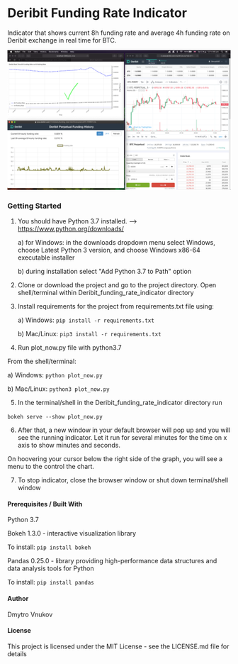 # Deribit Funding Rate Indicator

Indicator that shows current 8h funding rate and average 4h funding rate on Deribit exchange in real time for BTC.

![](images/deribit_funding_rate_screenshot.png)

### Getting Started

1) You should have Python 3.7 installed. --> https://www.python.org/downloads/

   a) for Windows: in the downloads dropdown menu select Windows, choose Latest Python 3 version, and choose Windows x86-64 executable installer
    
   b) during installation select "Add Python 3.7 to Path" option

2) Clone or download the project and go to the project directory. Open shell/terminal within Deribit_funding_rate_indicator directory

3) Install requirements for the project from requirements.txt file using:

   a) Windows: `pip install -r requirements.txt`
    
   b) Mac/Linux: `pip3 install -r requirements.txt`
 
4) Run plot_now.py file with python3.7

From the shell/terminal:
    
   a) Windows: `python plot_now.py`
    
   b) Mac/Linux: `python3 plot_now.py`

5) In the terminal/shell in the Deribit_funding_rate_indicator directory run 

`bokeh serve --show plot_now.py`

6) After that, a new window in your default browser will pop up and you will see the running indicator. Let it run for several
minutes for the time on x axis to show minutes and seconds. 

On hoovering your cursor below the right side of the graph, you will see a menu to the control the chart.

7) To stop indicator, close the browser window or shut down terminal/shell window


#### Prerequisites / Built With

Python 3.7

Bokeh 1.3.0 - interactive visualization library

To install: 
`pip install bokeh`

Pandas 0.25.0 - library providing high-performance data structures and data analysis tools for Python

To install: 
`pip install pandas`

#### Author

Dmytro Vnukov

#### License

This project is licensed under the MIT License - see the LICENSE.md file for details
